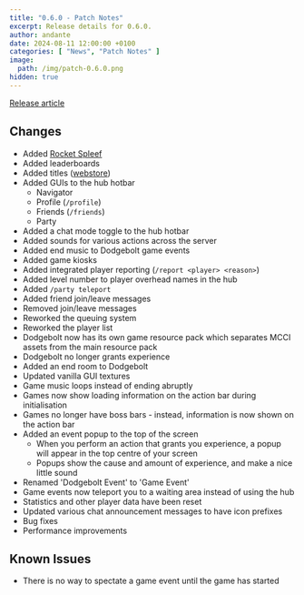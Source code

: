 ```yaml
---
title: "0.6.0 - Patch Notes"
excerpt: Release details for 0.6.0.
author: andante
date: 2024-08-11 12:00:00 +0100
categories: [ "News", "Patch Notes" ]
image:
  path: /img/patch-0.6.0.png
hidden: true
---
```


[Release article](/posts/release-0-6-0)

## Changes

- Added [Rocket Spleef](/rocket-spleef)
- Added leaderboards
- Added titles ([webstore](https://store.mcbrawls.net))
- Added GUIs to the hub hotbar
    - Navigator
    - Profile (`/profile`)
    - Friends (`/friends`)
    - Party
- Added a chat mode toggle to the hub hotbar
- Added sounds for various actions across the server
- Added end music to Dodgebolt game events
- Added game kiosks
- Added integrated player reporting (`/report <player> <reason>`)
- Added level number to player overhead names in the hub
- Added `/party teleport`
- Added friend join/leave messages
- Removed join/leave messages
- Reworked the queuing system
- Reworked the player list
- Dodgebolt now has its own game resource pack which separates MCCI assets from the main resource pack
- Dodgebolt no longer grants experience
- Added an end room to Dodgebolt
- Updated vanilla GUI textures
- Game music loops instead of ending abruptly
- Games now show loading information on the action bar during initialisation
- Games no longer have boss bars - instead, information is now shown on the action bar
- Added an event popup to the top of the screen
    - When you perform an action that grants you experience, a popup will appear in the top centre of your screen
    - Popups show the cause and amount of experience, and make a nice little sound
- Renamed 'Dodgebolt Event' to 'Game Event'
- Game events now teleport you to a waiting area instead of using the hub
- Statistics and other player data have been reset
- Updated various chat announcement messages to have icon prefixes
- Bug fixes
- Performance improvements

## Known Issues

- There is no way to spectate a game event until the game has started
